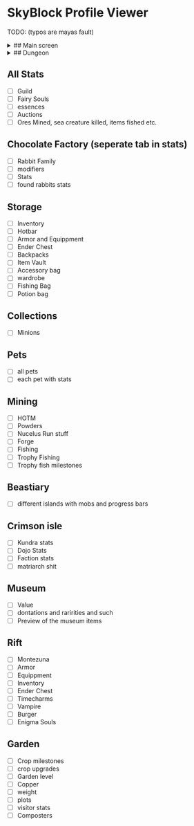 # SkyBlock Profile Viewer

TODO: (typos are mayas fault)

<details>
<summary>## Main screen</summary>

- [ ] Networth + Weight
- [ ] Skills (done-ish?)

</details>

<details>
<summary>## Dungeon</summary>

- [ ] Cata level
- [ ] Class Stats
- [ ] Boss Stats
- [ ] Total data
- [ ] Extra tab for master mode

</details>

## All Stats

- [ ] Guild
- [ ] Fairy Souls
- [ ] essences
- [ ] Auctions
- [ ] Ores Mined, sea creature killed, items fished etc.

## Chocolate Factory (seperate tab in stats)

- [ ] Rabbit Family
- [ ] modifiers
- [ ] Stats
- [ ] found rabbits stats

## Storage

- [ ] Inventory
- [ ] Hotbar
- [ ] Armor and Equippment
- [ ] Ender Chest
- [ ] Backpacks
- [ ] Item Vault
- [ ] Accessory bag
- [ ] wardrobe
- [ ] Fishing Bag
- [ ] Potion bag

## Collections

- [ ] Minions

## Pets

- [ ] all pets
- [ ] each pet with stats

## Mining

- [ ] HOTM
- [ ] Powders
- [ ] Nucelus Run stuff
- [ ] Forge
- [ ] Fishing
- [ ] Trophy Fishing
- [ ] Trophy fish milestones

## Beastiary

- [ ] different islands with mobs and progress bars

## Crimson isle

- [ ] Kundra stats
- [ ] Dojo Stats
- [ ] Faction stats
- [ ] matriarch shit

## Museum

- [ ] Value
- [ ] dontations and raririties and such
- [ ] Preview of the museum items

## Rift

- [ ] Montezuna
- [ ] Armor
- [ ] Equippment
- [ ] Inventory
- [ ] Ender Chest
- [ ] Timecharms
- [ ] Vampire
- [ ] Burger
- [ ] Enigma Souls

## Garden

- [ ] Crop milestones
- [ ] crop upgrades
- [ ] Garden level
- [ ] Copper
- [ ] weight
- [ ] plots
- [ ] visitor stats
- [ ] Composters
